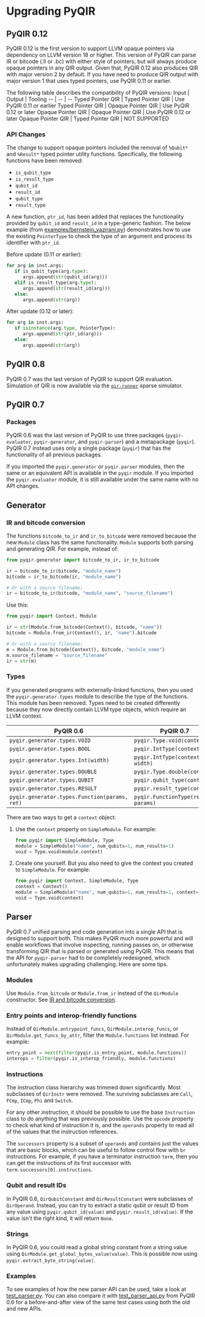 # Upgrading PyQIR

## PyQIR 0.12

PyQIR 0.12 is the first version to support LLVM opaque pointers via dependency on LLVM version 18 or higher.
This version of PyQIR can parse IR or bitcode (.ll or .bc) with either style of pointers, but will always produce
opaque pointers in any QIR output. Given that, PyQIR 0.12 also produces QIR with major version 2 by default.
If you have need to produce QIR output with major version 1 that uses typed pointers, use PyQIR 0.11 or earlier.

The following table describes the compatibility of PyQIR versions:
Input | Output | Tooling
-- | -- | --
Typed Pointer QIR | Typed Pointer QIR | Use PyQIR 0.11 or earlier
Typed Pointer QIR | Opaque Pointer QIR | Use PyQIR 0.12 or later
Opaque Pointer QIR | Opaque Pointer QIR | Use PyQIR 0.12 or later
Opaque Pointer QIR | Typed Pointer QIR | NOT SUPPORTED

### API Changes

The change to support opaque pointers included the removal of `%Qubit*` and `%Result*` typed pointer utility functions.
Specifically, the following functions have been removed:

- `is_qubit_type`
- `is_result_type`
- `qubit_id`
- `result_id`
- `qubit_type`
- `result_type`

A new function, `ptr_id`, has been added that replaces the functionality provided by `qubit_id` and `result_id` in a
type-generic fashion. The below example (from [examples/bernstein_vazirani.py](../examples/bernstein_vazirani.py))
demonstrates how to use the existing `PointerType` to check the type of an argument and process its identifier with
`ptr_id`.

Before update (0.11 or earlier):

```python
for arg in inst.args:
   if is_qubit_type(arg.type):
      args.append(str(qubit_id(arg)))
   elif is_result_type(arg.type):
      args.append(str(result_id(arg)))
   else:
      args.append(str(arg))
```

After update (0.12 or later):

```python
for arg in inst.args:
   if isinstance(arg.type, PointerType):
      args.append(str(ptr_id(arg)))
   else:
      args.append(str(arg))
```

## PyQIR 0.8

PyQIR 0.7 was the last version of PyQIR to support QIR evaluation. Simulation of QIR is now available via the [`qir-runner`](https://github.com/qir-alliance/qir-runner) sparse simulator.

## PyQIR 0.7

### Packages

PyQIR 0.6 was the last version of PyQIR to use three packages (`pyqir-evaluator`, `pyqir-generator`, and `pyqir-parser`) and a metapackage (`pyqir`).
PyQIR 0.7 instead uses only a single package (`pyqir`) that has the functionality of all previous packages.

If you imported the `pyqir.generator` or `pyqir.parser` modules, then the same or an equivalent API is available in the `pyqir` module.
If you imported the `pyqir.evaluator` module, it is still available under the same name with no API changes.

## Generator

### IR and bitcode conversion

The functions `bitcode_to_ir` and `ir_to_bitcode` were removed because the new `Module` class has the same functionality.
`Module` supports both parsing and generating QIR.
For example, instead of:

```python
from pyqir.generator import bitcode_to_ir, ir_to_bitcode

ir = bitcode_to_ir(bitcode, "module_name")
bitcode = ir_to_bitcode(ir, "module_name")

# Or with a source filename:
ir = bitcode_to_ir(bitcode, "module_name", "source_filename")
```

Use this:

```python
from pyqir import Context, Module

ir = str(Module.from_bitcode(Context(), bitcode, "name"))
bitcode = Module.from_ir(Context(), ir, "name").bitcode

# Or with a source filename:
m = Module.from_bitcode(Context(), bitcode, "module_name")
m.source_filename = "source_filename"
ir = str(m)
```

### Types

If you generated programs with externally-linked functions, then you used the `pyqir.generator.types` module to describe the type of the functions.
This module has been removed.
Types need to be created differently because they now directly contain LLVM type objects, which require an LLVM context.

| PyQIR 0.6                                     | PyQIR 0.7                         |
| --------------------------------------------- | --------------------------------- |
| `pyqir.generator.types.VOID`                  | `pyqir.Type.void(context)`        |
| `pyqir.generator.types.BOOL`                  | `pyqir.IntType(context, 1)`       |
| `pyqir.generator.types.Int(width)`            | `pyqir.IntType(context, width)`   |
| `pyqir.generator.types.DOUBLE`                | `pyqir.Type.double(context)`      |
| `pyqir.generator.types.QUBIT`                 | `pyqir.qubit_type(context)`       |
| `pyqir.generator.types.RESULT`                | `pyqir.result_type(context)`      |
| `pyqir.generator.types.Function(params, ret)` | `pyqir.FunctionType(ret, params)` |

There are two ways to get a `context` object:

1. Use the `context` property on `SimpleModule`.
   For example:

   ```python
   from pyqir import SimpleModule, Type
   module = SimpleModule("name", num_qubits=1, num_results=1)
   void = Type.void(module.context)
   ```

2. Create one yourself.
   But you also need to give the context you created to `SimpleModule`.
   For example:

   ```python
   from pyqir import Context, SimpleModule, Type
   context = Context()
   module = SimpleModule("name", num_qubits=1, num_results=1, context=context)
   void = Type.void(context)
   ```

## Parser

PyQIR 0.7 unified parsing and code generation into a single API that is designed to support both.
This makes PyQIR much more powerful and will enable workflows that involve inspecting, running passes on, or otherwise transforming QIR that is parsed or generated using PyQIR.
This means that the API for `pyqir-parser` had to be completely redesigned, which unfortunately makes upgrading challenging.
Here are some tips.

### Modules

Use `Module.from_bitcode` or `Module.from_ir` instead of the `QirModule` constructor.
See [IR and bitcode conversion](#ir-and-bitcode-conversion).

### Entry points and interop-friendly functions

Instead of `QirModule.entrypoint_funcs`, `QirModule.interop_funcs`, or `QirModule.get_funcs_by_attr`, filter the `Module.functions` list instead.
For example:

```python
entry_point = next(filter(pyqir.is_entry_point, module.functions))
interops = filter(pyqir.is_interop_friendly, module.functions)
```

### Instructions

The instruction class hierarchy was trimmed down significantly.
Most subclasses of `QirInstr` were removed.
The surviving subclasses are `Call`, `FCmp`, `ICmp`, `Phi` and `Switch`.

For any other instruction, it should be possible to use the base `Instruction` class to do anything that was previously possible.
Use the `opcode` property to check what kind of instruction it is, and the `operands` property to read all of the values that the instruction references.

The `successors` property is a subset of `operands` and contains just the values that are basic blocks, which can be useful to follow control flow with `br` instructions.
For example, if you have a terminator instruction `term`, then you can get the instructions of its first successor with `term.successors[0].instructions`.

### Qubit and result IDs

In PyQIR 0.6, `QirQubitConstant` and `QirResultConstant` were subclasses of `QirOperand`.
Instead, you can try to extract a static qubit or result ID from any value using `pyqir.qubit_id(value)` and `pyqir.result_id(value)`.
If the value isn't the right kind, it will return `None`.

### Strings

In PyQIR 0.6, you could read a global string constant from a string value using `QirModule.get_global_bytes_value(value)`.
This is possible now using `pyqir.extract_byte_string(value)`.

### Examples

To see examples of how the new parser API can be used, take a look at [test_parser.py](https://github.com/qir-alliance/pyqir/blob/53e4aebfdb456e9603fae28543a8391075021a9f/pyqir/tests/test_parser.py).
You can also compare it with [test_parser_api.py](https://github.com/qir-alliance/pyqir/blob/v0.6.2/pyqir-parser/tests/test_parser_api.py) from PyQIR 0.6 for a before-and-after view of the same test cases using both the old and new APIs.
